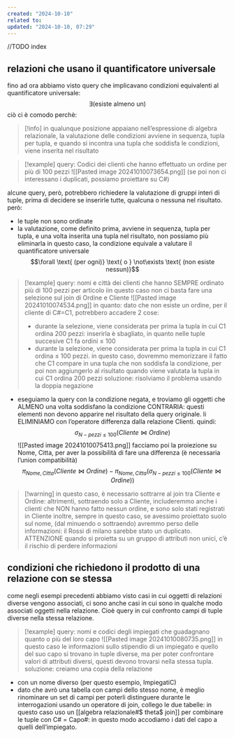 ```yaml
---
created: "2024-10-10"
related to: 
updated: "2024-10-10, 07:29"
---
```

//TODO index 
## relazioni che usano il quantificatore universale
fino ad ora abbiamo visto query che implicavano condizioni equivalenti al quantificatore universale:
$$\exists \text{(esiste almeno un)}$$
ciò ci è comodo perchè:
>[!info] in qualunque posizione appaiano nell’espressione di algebra relazionale, la valutazione delle condizioni avviene in sequenza, tupla per tupla, e quando si incontra una tupla che soddisfa le condizioni, viene inserita nel risultato

>[!example] query: Codici dei clienti che hanno effettuato un ordine per più di 100 pezzi
>![[Pasted image 20241010073654.png]]
>(se poi non ci interessano i duplicati, possiamo proiettare su C#)

alcune query, però, potrebbero richiedere la valutazione di gruppi interi di tuple, prima di decidere se inserirle tutte, qualcuna o nessuna nel risultato. però:
- le tuple non sono ordinate
- la valutazione, come definito prima, avviene in sequenza, tupla per tupla, e una volta inserita una tupla nel risultato, non possiamo più eliminarla
in questo caso, la condizione equivale a valutare il quantificatore universale 
$$\forall \text{ (per ogni)} \text{ o } \not\exists \text{ (non esiste nessun)}$$
>[!example] query: nomi e città dei clienti che hanno SEMPRE ordinato più di 100 pezzi per articolo
iin questo caso non ci basta fare una selezione sul join di Ordine e Cliente
![[Pasted image 20241010074534.png]]
in quanto: dato che non esiste un ordine, per il cliente di C#=C1, potrebbero accadere 2 cose:
>- durante la selezione, viene considerata per prima la tupla in cui C1 ordina 200 pezzi: inserirla è sbagliato, in quanto nelle tuple succesive C1 fa ordini ≤ 100
>- durante la selezione, viene considerata per prima la tupla in cui C1 ordina ≤ 100 pezzi. in questo caso, dovremmo memorizzare il fatto che C1 compare in una tupla che non soddisfa la condizione, per poi non aggiungerlo al risultato quando viene valutata la tupla in cui C1 ordina 200 pezzi
soluzione: risolviamo il problema usando la doppia negazione
- eseguiamo la query con la condizione negata, e troviamo gli oggetti che ALMENO una volta soddisfano la condizione CONTRARIA: questi elementi non devono apparire nel risultato della query originale. li ELIMINIAMO con l’operatore differenza dalla relazione Clienti.
quindi:
$$\sigma_{N-pezzi \leq 100}(Cliente \bowtie Ordine)$$
![[Pasted image 20241010075413.png]]
facciamo poi la proiezione su Nome, Citta, per aver la possibilità di fare una differenza (è necessaria l’union compatibilità)
$$\pi_{Nome, Citta}(Cliente\bowtie Ordine) - \pi_{Nome, Citta}(\sigma_{N-pezzi \leq 100}(Cliente \bowtie Ordine))$$

>[!warning] in questo caso, è necessario sottrarre al join tra Cliente e Ordine: altrimenti, sottraendo solo a Cliente, includeremmo anche i clienti che NON hanno fatto nessun ordine, e sono solo stati registrati in Cliente
>inoltre, sempre in questo caso, se avessimo proiettato suolo sul nome, (dal minuendo o sottraendo) avremmo perso delle informazioni: il Rossi di milano sarebbe stato un duplicato. 
>ATTENZIONE quando si proietta su un gruppo di attributi non unici, c’è il rischio di perdere informazioni
## condizioni che richiedono il prodotto di una relazione con se stessa
come negli esempi precedenti abbiamo visto casi in cui oggetti di relazioni diverse vengono associati, ci sono anche casi in cui sono in qualche modo associati oggetti nella relazione. Cioè query in cui confronto campi di tuple diverse nella stessa relazione.
>[!example] query: nomi e codici degli impiegati che guadagnano quanto o più del loro capo
![[Pasted image 20241010080735.png]]
in questo caso le informazioni sullo stipendio di un impiegato e quello del suo capo si trovano in tuple diverse, ma per poter confrontare valori di attributi diversi, questi devono trovarsi nella stessa tupla.
soluzione: creiamo una copia della relazione 
- con un nome diverso (per questo esempio, ImpiegatiC)
- dato che avrò una tabella con campi dello stesso nome, è meglio rinominare un set di campi per poterli distinguere durante le interrogazioni
usando un operatore di join, collego le due tabelle: in questo caso uso un [[algebra relazionale#$ theta$ join]] per combinare le tuple con C# = Capo#: in questo modo accodiamo i dati del capo a quelli dell’impiegato.